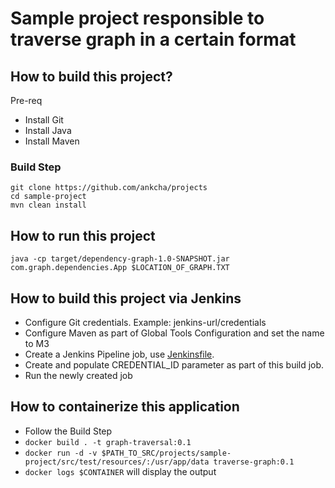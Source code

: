 # Sample project responsible to traverse graph in a certain format

## How to build this project?
Pre-req
* Install Git
* Install Java
* Install Maven

### Build Step
```
git clone https://github.com/ankcha/projects
cd sample-project
mvn clean install
```

## How to run this project
```
java -cp target/dependency-graph-1.0-SNAPSHOT.jar com.graph.dependencies.App $LOCATION_OF_GRAPH.TXT
```

## How to build this project via Jenkins
* Configure Git credentials. Example: jenkins-url/credentials
* Configure Maven as part of Global Tools Configuration and set the name to M3
* Create a Jenkins Pipeline job, use [Jenkinsfile](https://github.com/ankcha/projects/blob/master/sample-project/Jenkinsfile). 
* Create and populate CREDENTIAL_ID parameter as part of this build job.
* Run the newly created job

## How to containerize this application
* Follow the Build Step
* ```docker build . -t graph-traversal:0.1```
* ```docker run -d -v $PATH_TO_SRC/projects/sample-project/src/test/resources/:/usr/app/data traverse-graph:0.1```
* ```docker logs $CONTAINER``` will display the output


